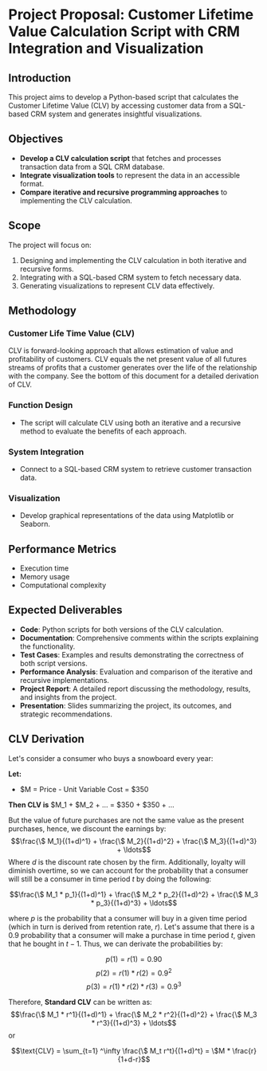 # Project Proposal: Customer Lifetime Value Calculation Script with CRM Integration and Visualization

## Introduction
This project aims to develop a Python-based script that calculates the Customer Lifetime Value (CLV) by accessing customer data from a SQL-based CRM system and generates insightful visualizations. 

## Objectives
- **Develop a CLV calculation script** that fetches and processes transaction data from a SQL CRM database.
- **Integrate visualization tools** to represent the data in an accessible format.
- **Compare iterative and recursive programming approaches** to implementing the CLV calculation.

## Scope
The project will focus on:
1. Designing and implementing the CLV calculation in both iterative and recursive forms.
2. Integrating with a SQL-based CRM system to fetch necessary data.
3. Generating visualizations to represent CLV data effectively.

## Methodology
### Customer Life Time Value (CLV)
CLV is forward-looking approach that allows estimation of value and profitability of customers. CLV equals the net present value of all futures streams of profits that a customer generates over the life of the relationship with the company. See the bottom of this document for a detailed derivation of CLV.

### Function Design
- The script will calculate CLV using both an iterative and a recursive method to evaluate the benefits of each approach.

### System Integration
- Connect to a SQL-based CRM system to retrieve customer transaction data.

### Visualization
- Develop graphical representations of the data using Matplotlib or Seaborn.

## Performance Metrics
- Execution time
- Memory usage
- Computational complexity

## Expected Deliverables
- **Code**: Python scripts for both versions of the CLV calculation.
- **Documentation**: Comprehensive comments within the scripts explaining the functionality.
- **Test Cases**: Examples and results demonstrating the correctness of both script versions.
- **Performance Analysis**: Evaluation and comparison of the iterative and recursive implementations.
- **Project Report**: A detailed report discussing the methodology, results, and insights from the project.
- **Presentation**: Slides summarizing the project, its outcomes, and strategic recommendations.

## CLV Derivation
Let's consider a consumer who buys a snowboard every year:

**Let:**
- $M = Price - Unit Variable Cost = $350

**Then CLV is**
$M_1 + $M_2 + ... = $350 + $350 + ...

But the value of future purchases are not the same value as the present purchases, hence, we discount the earnings by:
$$\frac{\$ M_1}{(1+d)^1} + \frac{\$ M_2}{(1+d)^2} + \frac{\$ M_3}{(1+d)^3} + \ldots$$
Where $d$ is the discount rate chosen by the firm. Additionally, loyalty will diminish overtime, so we can account for the probability that a consumer will still be a consumer in time period $t$ by doing the following:

$$\frac{\$ M_1 * p_1}{(1+d)^1} + \frac{\$ M_2 * p_2}{(1+d)^2} + \frac{\$ M_3 * p_3}{(1+d)^3} + \ldots$$

where $p$ is the probability that a consumer will buy in a given time period (which in turn is derived from retention rate, $r$). Let's assume that there is a $0.9$ probability that a consumer will make a purchase in time period $t$, given that he bought in $t-1$. Thus, we can derivate the probabilities by:

$$p(1) = r(1) = 0.90$$
$$p(2) = r(1)*r(2) = 0.9^2$$
$$p(3) = r(1)*r(2)*r(3) = 0.9^3$$

Therefore, **Standard CLV** can be written as:
$$\frac{\$ M_1 * r^1}{(1+d)^1} + \frac{\$ M_2 * r^2}{(1+d)^2} + \frac{\$ M_3 * r^3}{(1+d)^3} + \ldots$$
or

$$\text{CLV} = \sum_{t=1} ^\infty \frac{\$ M_t r^t}{(1+d)^t} = \$M * \frac{r}{1+d-r}$$